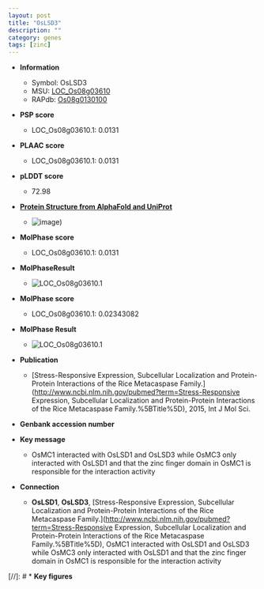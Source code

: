 ```yaml
---
layout: post
title: "OsLSD3"
description: ""
category: genes
tags: [zinc]
---
```


* **Information**  
    + Symbol: OsLSD3  
    + MSU: [LOC_Os08g03610](http://rice.plantbiology.msu.edu/cgi-bin/ORF_infopage.cgi?orf=LOC_Os08g03610)  
    + RAPdb: [Os08g0130100](http://rapdb.dna.affrc.go.jp/viewer/gbrowse_details/irgsp1?name=Os08g0130100)  

* **PSP score**  
    + LOC_Os08g03610.1: 0.0131 

* **PLAAC score**  
    + LOC_Os08g03610.1: 0.0131 

* **pLDDT score**
    + 72.98

* **[Protein Structure from AlphaFold and UniProt](https://www.uniprot.org/uniprotkb/Q84UR0/entry#structure)**
    + ![image](https://ricepsp.github.io/images/Q8/AF-Q84UR0-F1.png))

* **MolPhase score**
    + LOC_Os08g03610.1: 0.0131

* **MolPhaseResult**
    + ![LOC_Os08g03610.1](https://ricepsp.github.io/pictures/LOC_Os08g/LOC_Os08g03610.1.png)

* **MolPhase score**
    + LOC_Os08g03610.1: 0.02343082

* **MolPhase Result**
    + ![LOC_Os08g03610.1](https://304243504.github.io/Pictures/LOC_Os08g/LOC_Os08g03610.1.png)

* **Publication**  
    + [Stress-Responsive Expression, Subcellular Localization and Protein-Protein Interactions of the Rice Metacaspase Family.](http://www.ncbi.nlm.nih.gov/pubmed?term=Stress-Responsive Expression, Subcellular Localization and Protein-Protein Interactions of the Rice Metacaspase Family.%5BTitle%5D), 2015, Int J Mol Sci.

* **Genbank accession number**  

* **Key message**  
    + OsMC1 interacted with OsLSD1 and OsLSD3 while OsMC3 only interacted with OsLSD1 and that the zinc finger domain in OsMC1 is responsible for the interaction activity

* **Connection**  
    + __OsLSD1__, __OsLSD3__, [Stress-Responsive Expression, Subcellular Localization and Protein-Protein Interactions of the Rice Metacaspase Family.](http://www.ncbi.nlm.nih.gov/pubmed?term=Stress-Responsive Expression, Subcellular Localization and Protein-Protein Interactions of the Rice Metacaspase Family.%5BTitle%5D), OsMC1 interacted with OsLSD1 and OsLSD3 while OsMC3 only interacted with OsLSD1 and that the zinc finger domain in OsMC1 is responsible for the interaction activity

[//]: # * **Key figures**  


